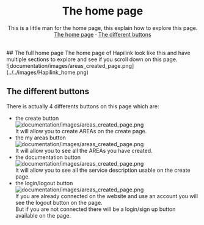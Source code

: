 <br />
<p align="center">

  <h1 align="center">The home page</h1>
  <p align="center">
    This is a little man for the home page, this explain how to explore this page.
    <br />
    <a href="#The full home page">The home page</a>
    ·
    <a href="#The different button">The different buttons</a>
  </p>
</p>

<br />
## The full home page
The home page of Hapilink look like this and have multiple sections to explore and see if you scroll down on this page.
<br />
![documentation/images/areas_created_page.png](../../images/Hapilink_home.png)
<br />

## The different buttons
There is actually 4 differents buttons on this page which are:
<br />
- the create button
  <br />
  ![documentation/images/areas_created_page.png](../../images/create_button.png)
  <br />
  It will allow you to create AREAs on the create page.
  <br />
- the my areas button
  <br />
  ![documentation/images/areas_created_page.png](../../images/areas_button.png)
  <br />
  It will allow you to see all the AREAs you have created.
  <br />
- the documentation button
  <br />
  ![documentation/images/areas_created_page.png](../../images/documentation_button.png)
  <br />
  It will allow you to see all the service description usable on the create page.
  <br />
- the login/logout button
  <br />
  ![documentation/images/areas_created_page.png](../../images/logout_button.png)
  <br />
  If you are already connected on the website and use an account you will see the logout button on the page.
  <br />
  But if you are not connected there will be a login/sign up button available on the page.
